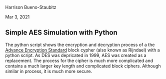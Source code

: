 Harrison Bueno-Staubitz

Mar 3, 2021

## Simple AES Simulation with Python

The python script shows the encryption and decryption process of a the [Advance Encryption Standard](https://en.wikipedia.org/wiki/Advanced_Encryption_Standard) block cypher (also known as Rijndael) with a python script. As DES was depricated in 1999, AES was created as a replacement. The process for the cipher is much more complicated and contains a much larger key length and complicated block ciphers. Although similar in process, it is much more secure. 

